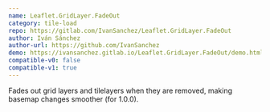 ```yaml
---
name: Leaflet.GridLayer.FadeOut
category: tile-load
repo: https://gitlab.com/IvanSanchez/Leaflet.GridLayer.FadeOut
author: Iván Sánchez
author-url: https://github.com/IvanSanchez
demo: https://ivansanchez.gitlab.io/Leaflet.GridLayer.FadeOut/demo.html
compatible-v0: false
compatible-v1: true
---
```


Fades out grid layers and tilelayers when they are removed, making basemap changes smoother (for 1.0.0).
